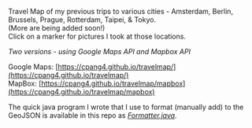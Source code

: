 Travel Map of my previous trips to various cities - Amsterdam, Berlin, Brussels, Prague, Rotterdam, Taipei, & Tokyo.   
(More are being added soon!)   
Click on a marker for pictures I took at those locations.   

_Two versions - using Google Maps API and Mapbox API_   

Google Maps: [https://cpang4.github.io/travelmap/](https://cpang4.github.io/travelmap/)   
MapBox: [https://cpang4.github.io/travelmap/mapbox](https://cpang4.github.io/travelmap/mapbox)

The quick java program I wrote that I use to format (manually add) to the GeoJSON is available in this repo as [_Formatter.java_](https://github.com/cpang4/travelmap/blob/master/Formatter.java).
